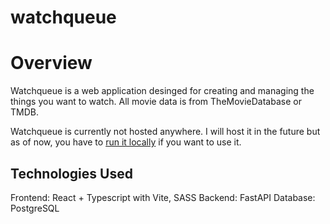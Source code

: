 # watchqueue

# Overview
Watchqueue is a web application desinged for creating and managing the things you want to watch.
All movie data is from TheMovieDatabase or TMDB.

Watchqueue is currently not hosted anywhere. I will host it in the future but as of now, you have to [run it locally](README#Installation) if you want to use it.

## Technologies Used
Frontend: React + Typescript with Vite, SASS
Backend: FastAPI
Database: PostgreSQL

